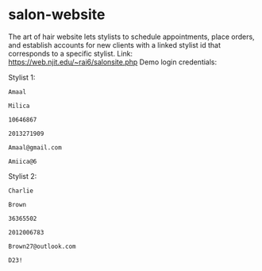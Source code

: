 # salon-website
The art of hair website lets stylists to schedule appointments, place orders, and establish accounts for new clients with a linked stylist id that corresponds to a specific stylist.
Link: https://web.njit.edu/~rai6/salonsite.php
Demo login credentials:


  Stylist 1:
  
    Amaal
    
    Milica
    
    10646867
   
    2013271909
    
    Amaal@gmail.com
    
    Amiica@6
    
  Stylist 2:
  
    Charlie
    
    Brown
    
    36365502
    
    2012006783
    
    Brown27@outlook.com
    
    D23!
  
